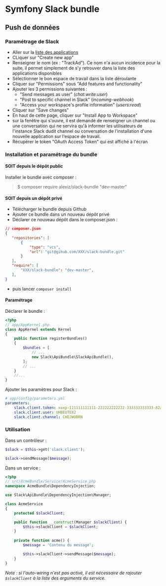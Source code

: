 # Symfony Slack bundle

## Push de données

### Paramétrage de Slack

 - Aller sur la [liste des applications](https://api.slack.com/apps)
 - CLiquer sur "Create new app"
 - Renseigner le nom (ex : "TrackAd"). Ce nom n'a aucun incidence pour la suite, il permet simplement de s'y retrouver dans la liste des applications disponibles
 - Sélectionner le bon espace de travail dans la liste déroulante
 - Cliquer sur "Permissions" sous "Add features and functionality"
 - Ajouter les 3 permissions suivantes :
    - "Send messages as user" (_chat:write:user_)
    - "Post to specific channel in Slack" (_incoming-webhook_)
    - "Access your workspace's profile information" (_users:read_)
 - Cliquer sur "Save changes"
 - En haut de cette page, cliquer sur "Install App to Workspace"
 - sur la fenêtre qui s'ouvre, il est demandé de renseigner un channel ou une conversation qui ne servira qu'à informer les utilisateurs de l'instance Slack dudit channel ou conversation de l'installation d'une nouvelle application sur l'espace de travail.
 - Récupérer le token "OAuth Access Token" qui est affiché à l'écran 


### Installation et paramétrage du bundle

#### SOIT depuis le dépôt public
Installer le bundle avec composer :
> $ composer require alexiz/slack-bundle "dev-master"


#### SOIT depuis un dépôt privé
 - Télécharger le bundle depuis Github
 - Ajouter ce bundle dans un nouveau dépôt privé
 - Déclarer ce nouveau dépôt dans le composer.json :
 ```JSON
// composer.json
{
    "repositories": [
        {
            "type": "vcs",
            "url": "git@gihub.com/XXX/slack-bundle.git"
        }
    ],
    "require": [
        "XXX/slack-bundle": "dev-master",
    ],
}
 ```
  - puis lancer `composer install`


#### Paramétrage

Déclarer le bundle :
```PHP
<?php
// app/AppKernel.php
class AppKernel extends Kernel
{
    public function registerBundles()
    {
        $bundles = [
            // ...
            new Slack\ApiBundle\SlackApiBundle(),
        ];
        // ...
    }
    //...
}
```

Ajouter les paramètres pour Slack :
```YAML
# app/config/parameters.yml
parameters:
    slack.client.token: xoxp-111111111111-222222222222-333333333333-82a2ce59da9b876fe914def02153e92c
    slack.client.user: UHBEUTE82
    slack.client.channel: CHDJWUBRN
```


### Utilisation

Dans un contrôleur :

```PHP
$slack = $this->get('slack.client');

$slack->sendMessage($message);
```

Dans un service :

```PHP
<?php 
// src/AcmeBundle/Service/AcmeService.php
namespace AcmeBundle\DependencyInjection;

use Slack\ApiBundle\DependencyInjection\Manager;

class AcmeService
{
    protected $slackClient;

    public function __construct(Manager $slackClient) {
        $this->slackClient = $slackClient;
    }
    
    private function acme() {
        $message = 'Contenu du message';

        $this->slackClient->sendMessage($message);
    }
}
```

_Note : si l'auto-wiring n'est pas activé, il est nécessaire de rajouter `$slackClient` à la liste des arguments du service._